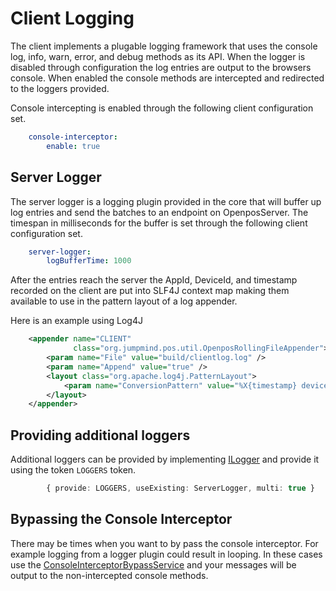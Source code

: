 # Client Logging

The client implements a plugable logging framework that uses the console log, info, warn, error, and debug methods as its API. When the logger is disabled through configuration the log entries are output to the browsers console. When enabled the console methods are intercepted and redirected to the loggers provided.

Console intercepting is enabled through the following client configuration set.

```yaml
    console-interceptor:
        enable: true
```

## Server Logger

The server logger is a logging plugin provided in the core that will buffer up log entries and send the batches to an endpoint on OpenposServer. The timespan in milliseconds for the buffer is set through the following client configuration set.

```yaml
    server-logger:
        logBufferTime: 1000

```

After the entries reach the server the AppId, DeviceId, and timestamp recorded on the client are put into SLF4J context map making them available to use in the pattern layout of a log appender.

Here is an example using Log4J

```xml
    <appender name="CLIENT"
              class="org.jumpmind.pos.util.OpenposRollingFileAppender">
        <param name="File" value="build/clientlog.log" />
        <param name="Append" value="true" />
        <layout class="org.apache.log4j.PatternLayout">
            <param name="ConversionPattern" value="%X{timestamp} deviceId: %X{deviceId}  appId: %X{appId} %p [%t] %m%n" />
        </layout>
    </appender>
```

## Providing additional loggers

Additional loggers can be provided by implementing [ILogger](logger.interface) and provide it using the token `LOGGERS` token.

```typescript
        { provide: LOGGERS, useExisting: ServerLogger, multi: true }
```

## Bypassing the Console Interceptor

There may be times when you want to by pass the console interceptor. For example logging from a logger plugin could result in looping. In these cases use the [ConsoleInterceptorBypassService](console-interceptor-bypass.service.ts) and your messages will be output to the non-intercepted console methods.
